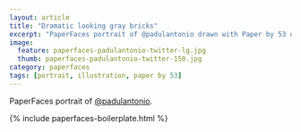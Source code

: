 ```yaml
---
layout: article
title: "Dramatic looking gray bricks"
excerpt: "PaperFaces portrait of @padulantonio drawn with Paper by 53 on an iPad."
image: 
  feature: paperfaces-padulantonio-twitter-lg.jpg
  thumb: paperfaces-padulantonio-twitter-150.jpg
category: paperfaces
tags: [portrait, illustration, paper by 53]
---
```


PaperFaces portrait of [@padulantonio](http://twitter.com/padulantonio).

{% include paperfaces-boilerplate.html %}